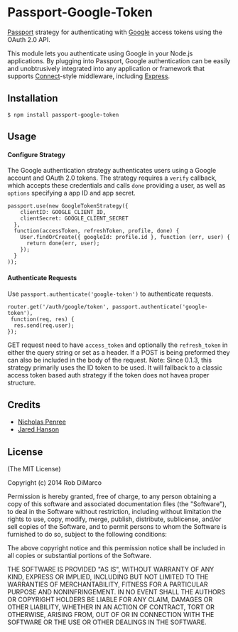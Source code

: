 # Passport-Google-Token

[Passport](http://passportjs.org/) strategy for authenticating with [Google](http://www.google.com/)  access tokens using the OAuth 2.0 API.

This module lets you authenticate using Google in your Node.js applications.
By plugging into Passport, Google authentication can be easily and
unobtrusively integrated into any application or framework that supports
[Connect](http://www.senchalabs.org/connect/)-style middleware, including
[Express](http://expressjs.com/).

## Installation

    $ npm install passport-google-token

## Usage

#### Configure Strategy

The Google authentication strategy authenticates users using a Google
account and OAuth 2.0 tokens.  The strategy requires a `verify` callback, which
accepts these credentials and calls `done` providing a user, as well as
`options` specifying a app ID and app secret.

    passport.use(new GoogleTokenStrategy({
        clientID: GOOGLE_CLIENT_ID,
        clientSecret: GOOGLE_CLIENT_SECRET
      },
      function(accessToken, refreshToken, profile, done) {
        User.findOrCreate({ googleId: profile.id }, function (err, user) {
          return done(err, user);
        });
      }
    ));

#### Authenticate Requests

Use `passport.authenticate('google-token')` to authenticate requests.

    router.get('/auth/google/token', passport.authenticate('google-token'),
     function(req, res) {
      res.send(req.user);
    });

GET request need to have `access_token` and optionally the `refresh_token` in either the query string or set as a header.  If a POST is being preformed they can also be included in the body of the request. Note: Since 0.1.3, this strategy primarily uses the ID token to be used. It will fallback to a classic access token
based auth strategy if the token does not havea proper structure.

## Credits

  - [Nicholas Penree](http://github.com/drudge)
  - [Jared Hanson](http://github.com/jaredhanson)

## License

(The MIT License)

Copyright (c) 2014 Rob DiMarco

Permission is hereby granted, free of charge, to any person obtaining a copy of
this software and associated documentation files (the "Software"), to deal in
the Software without restriction, including without limitation the rights to
use, copy, modify, merge, publish, distribute, sublicense, and/or sell copies of
the Software, and to permit persons to whom the Software is furnished to do so,
subject to the following conditions:

The above copyright notice and this permission notice shall be included in all
copies or substantial portions of the Software.

THE SOFTWARE IS PROVIDED "AS IS", WITHOUT WARRANTY OF ANY KIND, EXPRESS OR
IMPLIED, INCLUDING BUT NOT LIMITED TO THE WARRANTIES OF MERCHANTABILITY, FITNESS
FOR A PARTICULAR PURPOSE AND NONINFRINGEMENT. IN NO EVENT SHALL THE AUTHORS OR
COPYRIGHT HOLDERS BE LIABLE FOR ANY CLAIM, DAMAGES OR OTHER LIABILITY, WHETHER
IN AN ACTION OF CONTRACT, TORT OR OTHERWISE, ARISING FROM, OUT OF OR IN
CONNECTION WITH THE SOFTWARE OR THE USE OR OTHER DEALINGS IN THE SOFTWARE.
